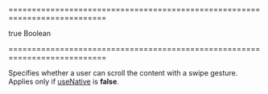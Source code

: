 ===========================================================================
<!--default-->true<!--/default-->
<!--type-->Boolean<!--/type-->
===========================================================================

<!--shortDescription-->
Specifies whether a user can scroll the content with a swipe gesture. Applies only if [useNative]({basewidgetpath}/Configuration/scrolling/#useNative) is **false**.
<!--/shortDescription-->

<!--fullDescription-->

<!--/fullDescription-->